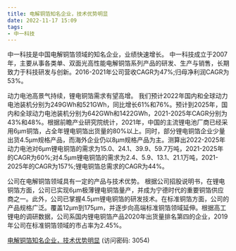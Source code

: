 ```yaml
---
title: 电解铜箔知名企业，技术优势明显
date: 2022-11-17 15:09
tags:
- 中一科技
---
```

中一科技是中国电解铜箔领域的知名企业，业绩快速增长。
中一科技成立于2007年，主要从事各类单、双面光高性能电解铜箔系列产品的研发、生产与销售，长期致力于科技研发与创新。2016-2021年公司营收CAGR为47%;归母净利润CAGR为53%。
<!-- more -->
动力电池高景气持续，锂电铜箔需求有望高增。
我们预计2022年国内和全球动力电池装机分别为249GWh和521GWh，同比增长61%和76%。预计到2025年，国内和全球动力电池装机分别为642GWh和1422GWh，2021-2025年CAGR分别为43%和48%。根据前瞻产业研究院统计，2021年，中国的主流锂电池厂商已经采用6μm铜箔，占全年锂电铜箔出货量的80%以上。同时，部分锂电铜箔企业少量出货4.5μm规格产品，而海外企业仍以8μm规格产品为主。测算出2022-2025年动力电池对6μm锂电铜箔的需求为15.0、24.1、39.9、59.7万吨，2021-2025年的CAGR为60%;对4.5μm锂电铜箔的需求为2.4、5.9、13.1、21.1万吨，2021-2025年的CAGR为157%;锂电铜箔总需求的CAGR为44%。

公司在电解铜箔领域具有一定的产品与技术优势。
根据公司招股说明书，在锂电铜箔方面，公司已实现6μm极薄锂电铜箔量产，并成为宁德时代的重要铜箔供应商之一。此外，公司已掌握4.5μm锂电铜箔的研发技术。在标准铜箔方面，公司的产品规格广泛。覆盖12μm到175μm，并逐步向高端标准铜箔领域延伸。根据高工锂电的调研数据，公司系国内锂电铜箔产品2020年出货量排名第四的企业，2019年公司在标准铜箔领域的市占率为2.45%。

[电解铜箔知名企业，技术优势明显](https://url12.ctfile.com/f/3948612-724737727-e07b27?p=3054)
(访问密码: 3054)







